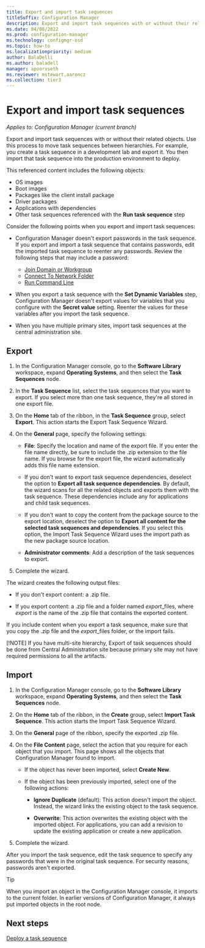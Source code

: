 ```yaml
---
title: Export and import task sequences
titleSuffix: Configuration Manager
description: Export and import task sequences with or without their related objects.
ms.date: 04/08/2022
ms.prod: configuration-manager
ms.technology: configmgr-osd
ms.topic: how-to
ms.localizationpriority: medium
author: BalaDelli
ms.author: baladell
manager: apoorvseth
ms.reviewer: mstewart,aaroncz 
ms.collection: tier3
---
```


# Export and import task sequences

*Applies to: Configuration Manager (current branch)*

Export and import task sequences with or without their related objects. Use this process to move task sequences between hierarchies. For example, you create a task sequence in a development lab and export it. You then import that task sequence into the production environment to deploy.

This referenced content includes the following objects:

- OS images
- Boot images
- Packages like the client install package
- Driver packages
- Applications with dependencies
- Other task sequences referenced with the **Run task sequence** step<!-- 8915013 -->

Consider the following points when you export and import task sequences:

- Configuration Manager doesn't export passwords in the task sequence. If you export and import a task sequence that contains passwords, edit the imported task sequence to reenter any passwords. Review the following steps that may include a password:

  - [Join Domain or Workgroup](../understand/task-sequence-steps.md#BKMK_JoinDomainorWorkgroup)
  - [Connect To Network Folder](../understand/task-sequence-steps.md#BKMK_ConnectToNetworkFolder)
  - [Run Command Line](../understand/task-sequence-steps.md#BKMK_RunCommandLine)

- When you export a task sequence with the **Set Dynamic Variables** step, Configuration Manager doesn't export values for variables that you configure with the **Secret value** setting. Reenter the values for these variables after you import the task sequence.

- When you have multiple primary sites, import task sequences at the central administration site.

## Export

1. In the Configuration Manager console, go to the **Software Library** workspace, expand **Operating Systems**, and then select the **Task Sequences** node.

1. In the **Task Sequence** list, select the task sequences that you want to export. If you select more than one task sequence, they're all stored in one export file.

1. On the **Home** tab of the ribbon, in the **Task Sequence** group, select **Export**. This action starts the Export Task Sequence Wizard.

1. On the **General** page, specify the following settings:

    - **File**: Specify the location and name of the export file. If you enter the file name directly, be sure to include the .zip extension to the file name. If you browse for the export file, the wizard automatically adds this file name extension.

    - If you don't want to export task sequence dependencies, deselect the option to **Export all task sequence dependencies**. By default, the wizard scans for all the related objects and exports them with the task sequence. These dependencies include any for applications and child task sequences.

    - If you don't want to copy the content from the package source to the export location, deselect the option to **Export all content for the selected task sequences and dependencies**. If you select this option, the Import Task Sequence Wizard uses the import path as the new package source location.

    - **Administrator comments**: Add a description of the task sequences to export.

1. Complete the wizard.

The wizard creates the following output files:

- If you don't export content: a .zip file.

- If you export content: a .zip file and a folder named *export*_files, where *export* is the name of the .zip file that contains the exported content.

If you include content when you export a task sequence, make sure that you copy the .zip file and the *export*_files folder, or the import fails.

[!NOTE] If you have multi-site hierarchy, Export of task sequences should be done from Central Administration site because primary site may not have required permissions to all the artifacts.

## Import

1. In the Configuration Manager console, go to the **Software Library** workspace, expand **Operating Systems**, and then select the **Task Sequences** node.

1. On the **Home** tab of the ribbon, in the **Create** group, select **Import Task Sequence**. This action starts the Import Task Sequence Wizard.

1. On the **General** page of the ribbon, specify the exported .zip file.

1. On the **File Content** page, select the action that you require for each object that you import. This page shows all the objects that Configuration Manager found to import.

    - If the object has never been imported, select **Create New**.

    - If the object has been previously imported, select one of the following actions:

        - **Ignore Duplicate** (default): This action doesn't import the object. Instead, the wizard links the existing object to the task sequence.

        - **Overwrite**: This action overwrites the existing object with the imported object. For applications, you can add a revision to update the existing application or create a new application.

1. Complete the wizard.

After you import the task sequence, edit the task sequence to specify any passwords that were in the original task sequence. For security reasons, passwords aren't exported.

> [!TIP]
> When you import an object in the Configuration Manager console, it imports to the current folder. In earlier versions of Configuration Manager, it always put imported objects in the root node.<!--6601203-->

## Next steps

[Deploy a task sequence](deploy-a-task-sequence.md)
